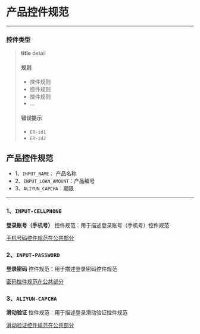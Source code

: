# 产品控件规范

****

### 控件类型

> **title** detail
> 
> #### 规则
> 
> * 控件规则
> * 控件规则
> * 控件规则
> * ...  
> 
> #### 错误提示
> 
> * `ER-id1`
> * `ER-id2`
> 

## 产品控件规范

* 1、`INPUT_NAME`： 产品名称
* 2、`INPUT_LOAN_AMOUNT`：产品编号
* 3、`ALIYUN_CAPCHA`：期限

****

### 1、`INPUT-CELLPHONE`

**登录账号（手机号）** 控件规范：用于描述登录账号（手机号）控件规范

[手机号码控件规范在公共部分](./common.md/#cellphone)

### 2、`INPUT-PASSWORD`

**登录密码** 控件规范：用于描述登录密码控件规范

[密码控件规范在公共部分](./common.md/#password)


### 3、`ALIYUN-CAPCHA`

**滑动验证** 控件规范：用于描述登录滑动验证控件规范

[滑动验证控件规范在公共部分](./common.md/#aliyunCapcha)